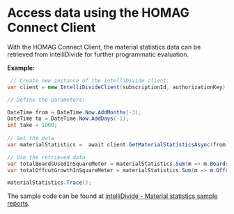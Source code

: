 # Access data using the HOMAG Connect Client

With the HOMAG Connect Client, the material statistics data can be retrieved from intelliDivide for further programmatic evaluation.

<strong>Example:</strong>

```c#
 // Create new instance of the intelliDivide client:
var client = new IntelliDivideClient(subscriptionId, authorizationKey);

// Define the parameters:

DateTime from = DateTime.Now.AddMonths(-3);
DateTime to = DateTime.Now.AddDays(-1);
int take = 1000;
            
// Get the data
var materialStatistics =  await client.GetMaterialStatisticsAsync(from, to, take).ToListAsync();

// Use the retrieved data
var totalBoardsUsedInSquareMeter = materialStatistics.Sum(m => m.BoardsUsed);
var totalOffcutGrowthInSquareMeter = materialStatistics.Sum(m => m.OffcutsGrowth);

materialStatistics.Trace();
``` 

The sample code can be found at [intelliDivide - Material statistics sample reports](../../../Samples/Statistics/Material/MaterialStatisticsSample.cs).